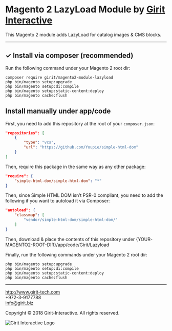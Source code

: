 # Magento 2 LazyLoad Module by [Girit Interactive](https://www.girit-tech.com/)

This Magento 2 module adds LazyLoad for catalog images & CMS blocks.

---

## ✓ Install via composer (recommended)
Run the following command under your Magento 2 root dir:

```
composer require girit/magento2-module-lazyload
php bin/magento setup:upgrade
php bin/magento setup:di:compile
php bin/magento setup:static-content:deploy
php bin/magento cache:flush
```

## Install manually under app/code

First, you need to add this repository at the root of your `composer.json`:

```json
"repositories": [
    {
        "type": "vcs",
        "url": "https://github.com/Youpie/simple-html-dom"
    }
]
```

Then, require this package in the same way as any other package:

```json
"require": {
    "simple-html-dom/simple-html-dom": "*"
}
```

Then, since Simple HTML DOM isn’t PSR-0 compliant, you need to add the following if you want to autoload it via Composer:

```json
"autoload": {
    "classmap": [
        "vendor/simple-html-dom/simple-html-dom/"
    ]
}
```

Then, download & place the contents of this repository under {YOUR-MAGENTO2-ROOT-DIR}/app/code/Girit/Lazyload

Finally, run the following commands under your Magento 2 root dir:
```
php bin/magento setup:upgrade
php bin/magento setup:di:compile
php bin/magento setup:static-content:deploy
php bin/magento cache:flush
```

---

http://www.girit-tech.com  
+972-3-9177788  
info@girit.biz  

Copyright © 2018 Girit-Interactive. All rights reserved.  

![Girit Interactive Logo](https://www.girit-tech.com/templates/images/logos/girit-flat.png)

